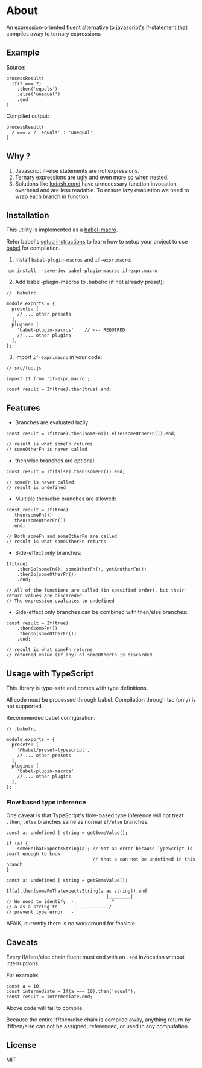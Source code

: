 # About

An expression-oriented fluent alternative to javascript's if-statement that compiles away to ternary expressions

## Example

Source:

```
processResult(
  If(2 === 2)
    .then('equals')
    .else('unequal')
    .end
)
```

Compiled output:

```
processResult(
  2 === 2 ? 'equals' : 'unequal'
)
```

## Why ?

1. Javascript if-else statements are not expressions.
2. Ternary expressions are ugly and even more so when nested.
3. Solutions like [lodash.cond](https://lodash.com/docs/latest#cond) have unnecessary function invocation overhead and are less readable.
   To ensure lazy evaluation we need to wrap each branch in function.

## Installation

This utility is implemented as a [babel-macro](https://github.com/kentcdodds/babel-plugin-macros).

Refer babel's [setup instructions](https://babeljs.io/setup) to learn how to setup your project to use [babel](https://babeljs.io) for compilation.

1. Install `babel-plugin-macros` and `if-expr.macro`:

```
npm install --save-dev babel-plugin-macros if-expr.macro
```

2. Add babel-plugin-macros to .babelrc (if not already preset):

```
// .babelrc

module.exports = {
  presets: [
    // ... other presets
  ],
  plugins: [
    'babel-plugin-macros'    // <-- REQUIRED
    // ... other plugins
  ],
};
```

3. Import `if-expr.macro` in your code:

```
// src/foo.js

import If from 'if-expr.macro';

const result = If(true).then(true).end;
```

## Features

- Branches are evaluated lazily

```
const result = If(true).then(someFn()).else(someOtherFn()).end;

// result is what someFn returns
// someOtherFn is never called
```

- then/else branches are optional

```
const result = If(false).then(someFn()).end;

// someFn is never called
// result is undefined
```

- Multiple then/else branches are allowed:

```
const result = If(true)
  .then(someFn())
  .then(someOtherFn())
  .end;

// Both someFn and someOtherFn are called
// result is what someOtherFn returns
```

- Side-effect only branches:

```
If(true)
    .thenDo(someFn(), someOtherFn(), yetAnotherFn())
    .thenDo(someOtherFn())
    .end;

// All of the functions are called (in specified order), but their return values are discareded
// The expression evaluates to undefined
```

- Side-effect only branches can be combined with then/else branches:

```
const result = If(true)
    .then(someFn())
    .thenDo(someOtherFn())
    .end;

// result is what someFn returns
// returned value (if any) of someOtherFn is discarded
```

## Usage with TypeScript

This library is type-safe and comes with type definitions.

All code must be processed through babel. Compilation through tsc (only) is not supported.

Recommended babel configuration:

```
// .babelrc

module.exports = {
  presets: [
    '@babel/preset-typescript',
    // ... other presets
  ],
  plugins: [
    'babel-plugin-macros'
    // ... other plugins
  ],
};
```

### Flow based type inference

One caveat is that TypeScript's flow-based type inference will not treat `.then`, `.else` branches same as normal `if/else` branches.

```
const a: undefined | string = getSomeValue();

if (a) {
    someFnThatExpectsString(a); // Not an error because TypeScript is smart enough to know
                                // that a can not be undefined in this branch
}
```

```
const a: undefined | string = getSomeValue();

If(a).then(someFnThatexpectsString(a as string)).end
                                     |________|
// We need to identify  -.             ^
// a as a string to      |------------/
// prevent type error   -'
```

AFAIK, currently there is no workaround for feasible.

## Caveats

Every If/then/else chain fluent must end with an `.end` invocation without interruptions.

For example:

```
const a = 10;
const intermediate = If(a === 10).then('equal');
const result = intermediate.end;
```

Above code will fail to compile.

Because the entire If/then/else chain is compiled away, anything return by If/then/else can not be assigned, referenced, or used in any computation.

## License

MIT
